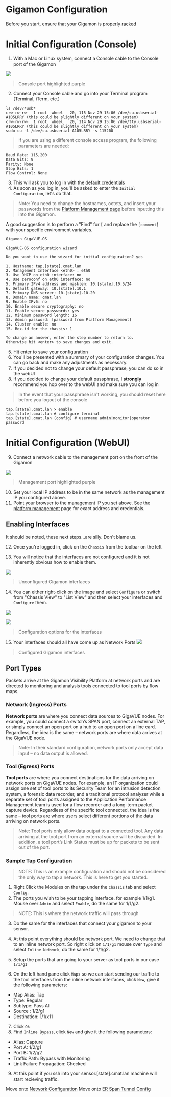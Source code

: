 # Gigamon Configuration

Before you start, ensure that your Gigamon is [properly racked](../hardware-assembly.md)

# Initial Configuration (Console)

1. With a Mac or Linux system, connect a Console cable to the Console port of the Gigamon  

![](../../images/gigamon-console.png)  

> Console port highlighted purple

2. Connect your Console cable and go into your Terminal program (Terminal, iTerm, etc.)
```
ls /dev/*usb*
crw-rw-rw-  1 root  wheel   20, 115 Nov 29 15:06 /dev/cu.usbserial-A105LRRY (this could be slightly different on your system)
crw-rw-rw-  1 root  wheel   20, 114 Nov 29 15:06 /dev/tty.usbserial-A105LRRY (this could be slightly different on your system)
sudo cu -l /dev/cu.usbserial-A105LRRY -s 115200
```
> If you are using a different console access program, the following parameters are needed:

```
Baud Rate: 115,200
Data Bits: 8
Parity: None
Stop Bits: 1
Flow Control: None
```
3. This will ask you to log in with the [default credentials](../credentials.md)
4. As soon as you log in, you'll be asked to enter the `Initial Configuration`, let's do that.

> Note: You need to change the hostnames, octets, and insert your passwords from the [Platform Management page](../platform-management.md) before inputting this into the Gigamon.

A good suggestion is to perform a "Find" for `[` and replace the `[comment]` with your specific environment variables.

```
Gigamon GigaVUE-OS

GigaVUE-OS configuration wizard

Do you want to use the wizard for initial configuration? yes

1. Hostname: tap.[state].cmat.lan
2. Management Interface <eth0> : eth0
3. Use DHCP on eth0 interface: no
4. Use zeroconf on eth0 interface: no
5. Primary IPv4 address and masklen: 10.[state].10.5/24
6. Default gateway: 10.[state].10.1
7. Primary DNS server: 10.[state].10.20
8. Domain name: cmat.lan
9. Enable IPv6: no
10. Enable secure cryptography: no
11. Enable secure passwords: yes
12. Minimum password length: 16
13. Admin password: [password from Platform Management]
14. Cluster enable: no
15. Box-id for the chassis: 1

To change an answer, enter the step number to return to.
Otherwise hit <enter> to save changes and exit.
```
5. Hit enter to save your configuration
6. You'll be presented with a summary of your configuration changes. You can go back and make any adjustments as necessary.  
7. If you decided not to change your default passphrase, you can do so in the webUI  
8. If you decided to change your default passphrase, I **strongly** recommend you hop over to the webUI and make sure you can log in  

> In the event that your passphrase isn't working, you should reset here before you logout of the console

```
tap.[state].cmat.lan > enable
tap.[state].cmat.lan # configure terminal
tap.[state].cmat.lan (config) # username admin|monitor|operator password
```

# Initial Configuration (WebUI)
9. Connect a network cable to the management port on the front of the Gigamon

![](../../images/gigamon-management.png)

> Management port highlighted purple  

10. Set your local IP address to be in the same network as the management IP you configured above.
11. Point your browser to the management IP you set above. See the [platform management](../platform-management.md) page for exact address and credentials.

## Enabling Interfaces
It should be noted, these next steps...are silly. Don't blame us.

12. Once you're logged in, click on the `Chassis` from the toolbar on the left

13. You will notice that the interfaces are not configured and it is not inherently obvious how to enable them.

![](../../images/gigamon-unconfigured.png)  

> Unconfigured Gigamon interfaces

14. You can either right-click on the image and select `Configure` or switch from "Chassis View" to "List View" and then select your interfaces and `Configure` them.

![](../../images/gigamon-rightclick-configure.png)  

![](../../images/gigamon-menu-configure.png)  

> Configuration options for the interfaces

15. Your interfaces should all have come up as Network Ports
![](../../images/gigamon-configured.png)
> Configured Gigamon interfaces

## Port Types
Packets arrive at the Gigamon Visibility Platform at network ports and are directed to monitoring and analysis tools connected to tool ports by flow maps.

### Network (Ingress) Ports
**Network ports** are where you connect data sources to GigaVUE nodes. For example, you could connect a switch’s SPAN port, connect an external TAP, or simply connect an open port on a hub to an open port on a line card. Regardless, the idea is the same – network ports are where data arrives at the GigaVUE node.

> Note:	In their standard configuration, network ports only accept data input – no data output is allowed.

### Tool (Egress) Ports
**Tool ports** are where you connect destinations for the data arriving on network ports on GigaVUE nodes. For example, an IT organization could assign one set of tool ports to its Security Team for an intrusion detection system, a forensic data recorder, and a traditional protocol analyzer while a separate set of tool ports assigned to the Application Performance Management team is used for a flow recorder and a long-term packet capture device. Regardless of the specific tool connected, the idea is the same – tool ports are where users select different portions of the data arriving on network ports.

> Note:	Tool ports only allow data output to a connected tool. Any data arriving at the tool port from an external source will be discarded. In addition, a tool port’s Link Status must be up for packets to be sent out of the port.

### Sample Tap Configuration
> NOTE: This is an example configuration and should not be considered the only way to tap a network. This is here to get you started.

1. Right Click the Modules on the tap under the `Chassis` tab and select `Config`.
2. The ports you wish to be your tapping interface. for example 1/1/g1. Mouse over `Admin` and select `Enable`, do the same for 1/1/g2.

> NOTE: This is where the network traffic will pass through

3. Do the same for the interfaces that connect your gigamon to your sensor.
4. At this point everything should be network port. We need to change that to an inline network port. So right click on `1/1/g1` mouse over `Type` and select `Inline Network`, do the same for 1/1/g2.

5. Setup the ports that are going to your server as tool ports in our case `1/1/g1`

6. On the left hand pane click `Maps` so we can start sending our traffic to the tool interfaces from the inline network interfaces, click `New`, give it the following parameters:
  - Map Alias: Tap
  - Type: Regular
  - Subtype: Pass All
  - Source : 1/2/g1
  - Destination: 1/1/x11

7. Click `Ok`
8. Find `Inline Bypass`, click `New` and give it the following parameters:
  - Alias: Capture
  - Port A: 1/2/g1
  - Port B: 1/2/g2
  - Traffic Path: Bypass with Monitoring
  - Link Failure Propagation: Checked
9. At this point if you ssh into your sensor.[state].cmat.lan machine will start recieving traffic.

Move onto [Network Configuration](../network/README.md)
Move onto [ER Span Tunnel Config](../gigamon/erspan.md)
